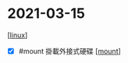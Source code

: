 # 2021-03-15

[[linux]]
- [x] #mount 掛載外接式硬碟 [[mount]]

[//begin]: # "Autogenerated link references for markdown compatibility"
[linux]: ../../../../devops/7-operate/learning/env/linux/linux.md "Linux"
[mount]: mount.md "mount"
[//end]: # "Autogenerated link references" 